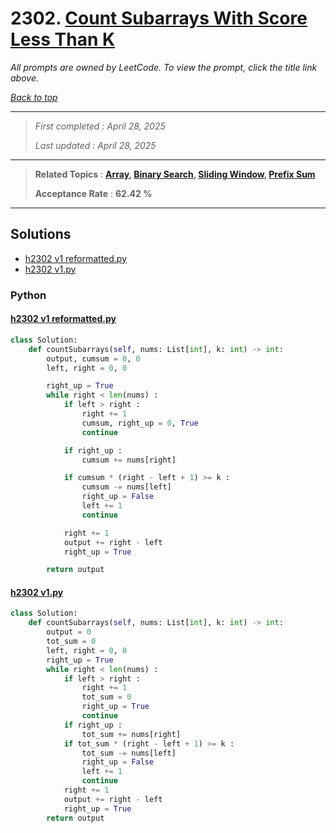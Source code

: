 # 2302. [Count Subarrays With Score Less Than K](<https://leetcode.com/problems/count-subarrays-with-score-less-than-k>)

*All prompts are owned by LeetCode. To view the prompt, click the title link above.*

*[Back to top](<../README.md>)*

------

> *First completed : April 28, 2025*
>
> *Last updated : April 28, 2025*

------

> **Related Topics** : **[Array](<by_topic/Array.md>), [Binary Search](<by_topic/Binary Search.md>), [Sliding Window](<by_topic/Sliding Window.md>), [Prefix Sum](<by_topic/Prefix Sum.md>)**
>
> **Acceptance Rate** : **62.42 %**

------

## Solutions

- [h2302 v1 reformatted.py](<../my-submissions/h2302 v1 reformatted.py>)
- [h2302 v1.py](<../my-submissions/h2302 v1.py>)
### Python
#### [h2302 v1 reformatted.py](<../my-submissions/h2302 v1 reformatted.py>)
```Python
class Solution:
    def countSubarrays(self, nums: List[int], k: int) -> int:
        output, cumsum = 0, 0
        left, right = 0, 0

        right_up = True
        while right < len(nums) :
            if left > right :
                right += 1
                cumsum, right_up = 0, True
                continue

            if right_up :
                cumsum += nums[right]

            if cumsum * (right - left + 1) >= k :
                cumsum -= nums[left]
                right_up = False
                left += 1
                continue

            right += 1
            output += right - left
            right_up = True

        return output
```

#### [h2302 v1.py](<../my-submissions/h2302 v1.py>)
```Python
class Solution:
    def countSubarrays(self, nums: List[int], k: int) -> int:
        output = 0
        tot_sum = 0
        left, right = 0, 0
        right_up = True
        while right < len(nums) :
            if left > right :
                right += 1
                tot_sum = 0
                right_up = True
                continue
            if right_up :
                tot_sum += nums[right]
            if tot_sum * (right - left + 1) >= k :
                tot_sum -= nums[left]
                right_up = False
                left += 1
                continue
            right += 1
            output += right - left
            right_up = True
        return output
```


